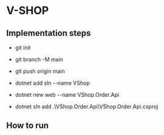 # V-SHOP

## Implementation steps

* git init
* git branch -M main
* git push origin main

* dotnet add sln --name VShop
* dotnet new web --name VShop.Order.Api
* dotnet sln add  .\VShop.Order.Api\VShop.Order.Api.csproj

## How to run
